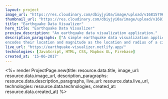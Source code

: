 ```yaml
---
layout: project
image_url: "https://res.cloudinary.com/dbiyjyi0a/image/upload/v1681579634/earthquake-visualizer.webp"
thumbnail_url: "https://res.cloudinary.com/dbiyjyi0a/image/upload/v1681579634/earthquake-visualizer-thumbnail.webp"
title: "Earthquake Data Visualizer"
hero_title: "Earthquake Data Visualizer"
preview_description: "An earthquake data visualization application."
description_paragraphs: ["A simple earthquake data visualization application that displays earthquakes from the last 24 hours and
encodes their location and magnitude as the location and radius of a circle."]
live_url: "https://earthquake-visualizer.netlify.app/"
technologies: [JavaScript, HTML, CSS, Mapbox GL, Firebase]
created_at: '15-06-2017'
---
```


<%= render ProjectPage.new(title: resource.data.title, image_url: resource.data.image_url, description_paragraphs: resource.data.description_paragraphs, live_url: resource.data.live_url, technologies: resource.data.technologies, created_at: resource.data.created_at) %>
